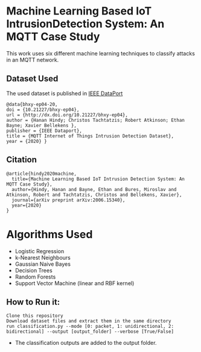 # Machine Learning Based IoT IntrusionDetection System: An MQTT Case Study

This work uses six different machine learning techniques to classify attacks in an MQTT network.

## Dataset Used
The used dataset is published in [IEEE DataPort](https://ieee-dataport.org/open-access/mqtt-internet-things-intrusion-detection-dataset)

````
@data{bhxy-ep04-20,
doi = {10.21227/bhxy-ep04},
url = {http://dx.doi.org/10.21227/bhxy-ep04},
author = {Hanan Hindy; Christos Tachtatzis; Robert Atkinson; Ethan Bayne; Xavier Bellekens },
publisher = {IEEE Dataport},
title = {MQTT Internet of Things Intrusion Detection Dataset},
year = {2020} } 
````

## Citation
```
@article{hindy2020machine,
  title={Machine Learning Based IoT Intrusion Detection System: An MQTT Case Study},
  author={Hindy, Hanan and Bayne, Ethan and Bures, Miroslav and Atkinson, Robert and Tachtatzis, Christos and Bellekens, Xavier},
  journal={arXiv preprint arXiv:2006.15340},
  year={2020}
}
````

# Algorithms Used 
- Logistic Regression
- k-Nearest Neighbours
- Gaussian Naive Bayes
- Decision Trees
- Random Forests
- Support Vector Machine (linear and RBF kernel)


## How to Run it:

```
Clone this repository
Download dataset files and extract them in the same directory
run classification.py --mode [0: packet, 1: unidirectional, 2: bidirectional] --output [output_folder] --verbose [True/False]
```
- The classification outputs are added to the output folder. 
